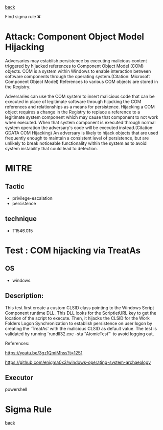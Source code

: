 
[back](../index.md)

Find sigma rule :x: 

# Attack: Component Object Model Hijacking 

Adversaries may establish persistence by executing malicious content triggered by hijacked references to Component Object Model (COM) objects. COM is a system within Windows to enable interaction between software components through the operating system.(Citation: Microsoft Component Object Model)  References to various COM objects are stored in the Registry. 

Adversaries can use the COM system to insert malicious code that can be executed in place of legitimate software through hijacking the COM references and relationships as a means for persistence. Hijacking a COM object requires a change in the Registry to replace a reference to a legitimate system component which may cause that component to not work when executed. When that system component is executed through normal system operation the adversary's code will be executed instead.(Citation: GDATA COM Hijacking) An adversary is likely to hijack objects that are used frequently enough to maintain a consistent level of persistence, but are unlikely to break noticeable functionality within the system as to avoid system instability that could lead to detection. 

# MITRE
## Tactic
  - privilege-escalation
  - persistence


## technique
  - T1546.015


# Test : COM hijacking via TreatAs
## OS
  - windows


## Description:
This test first create a custom CLSID class pointing to the Windows Script Component runtime DLL. This DLL looks for the ScriptletURL key to get the location of the script to execute.
Then, it hijacks the CLSID for the Work Folders Logon Synchronization to establish persistence on user logon by creating the 'TreatAs' with the malicious CLSID as default value. The
test is validated by running 'rundll32.exe -sta "AtomicTest"' to avoid logging out.

References:

https://youtu.be/3gz1QmiMhss?t=1251

https://github.com/enigma0x3/windows-operating-system-archaeology

## Executor
powershell

# Sigma Rule


[back](../index.md)
